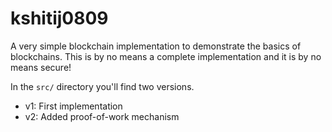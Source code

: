 # kshitij0809

A very simple blockchain implementation to demonstrate the basics of blockchains. This is by no means a complete implementation and it is by no means secure!

In the ``src/`` directory you'll find two versions.

* v1: First implementation 
* v2: Added proof-of-work mechanism 

